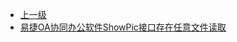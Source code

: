 * [上一级](docs/wy876_poc/)
* [易捷OA协同办公软件ShowPic接口存在任意文件读取](docs/wy876_poc/%E6%98%93%E6%8D%B7OA/%E6%98%93%E6%8D%B7OA%E5%8D%8F%E5%90%8C%E5%8A%9E%E5%85%AC%E8%BD%AF%E4%BB%B6ShowPic%E6%8E%A5%E5%8F%A3%E5%AD%98%E5%9C%A8%E4%BB%BB%E6%84%8F%E6%96%87%E4%BB%B6%E8%AF%BB%E5%8F%96.md)
